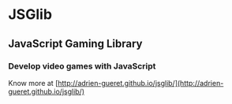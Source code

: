 # JSGlib
## JavaScript Gaming Library

### Develop video games with JavaScript

Know more at [http://adrien-gueret.github.io/jsglib/](http://adrien-gueret.github.io/jsglib/)